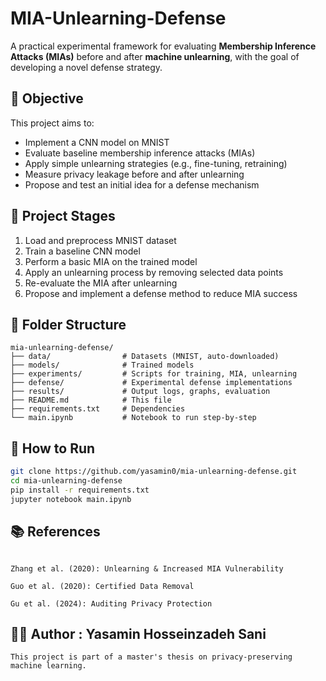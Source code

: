# MIA-Unlearning-Defense

A practical experimental framework for evaluating **Membership Inference Attacks (MIAs)** before and after **machine unlearning**, with the goal of developing a novel defense strategy.

## 🎯 Objective

This project aims to:

- Implement a CNN model on MNIST
- Evaluate baseline membership inference attacks (MIAs)
- Apply simple unlearning strategies (e.g., fine-tuning, retraining)
- Measure privacy leakage before and after unlearning
- Propose and test an initial idea for a defense mechanism

## 🧪 Project Stages

1. Load and preprocess MNIST dataset
2. Train a baseline CNN model
3. Perform a basic MIA on the trained model
4. Apply an unlearning process by removing selected data points
5. Re-evaluate the MIA after unlearning
6. Propose and implement a defense method to reduce MIA success

## 📁 Folder Structure

```text
mia-unlearning-defense/
├── data/                # Datasets (MNIST, auto-downloaded)
├── models/              # Trained models
├── experiments/         # Scripts for training, MIA, unlearning
├── defense/             # Experimental defense implementations
├── results/             # Output logs, graphs, evaluation
├── README.md            # This file
├── requirements.txt     # Dependencies
└── main.ipynb           # Notebook to run step-by-step
```

## 🚀 How to Run

```bash
git clone https://github.com/yasamin0/mia-unlearning-defense.git
cd mia-unlearning-defense
pip install -r requirements.txt
jupyter notebook main.ipynb
```

## 📚 References

```Shokri et al. (2017): Membership Inference Attacks

Zhang et al. (2020): Unlearning & Increased MIA Vulnerability

Guo et al. (2020): Certified Data Removal

Gu et al. (2024): Auditing Privacy Protection
```

## 👨‍💻 Author : Yasamin Hosseinzadeh Sani

```
This project is part of a master's thesis on privacy-preserving machine learning.
```
